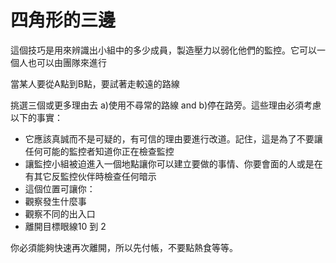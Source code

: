 [Title]: # (四角形的三邊)
[Order]: # (7)

# 四角形的三邊

這個技巧是用來辨識出小組中的多少成員，製造壓力以弱化他們的監控。它可以一個人也可以由團隊來進行

當某人要從A點到B點，要試著走較遠的路線

挑選三個或更多理由去 a)使用不尋常的路線 and b)停在路旁。這些理由必須考慮以下的事實：

* 它應該真誠而不是可疑的，有可信的理由要進行改道。記住，這是為了不要讓任何可能的監控者知道你正在檢查監控
* 讓監控小組被迫進入一個地點讓你可以建立要做的事情、你要會面的人或是在有其它反監控伙伴時檢查任何暗示
* 這個位置可讓你：
* 觀察發生什麼事
* 觀察不同的出入口
* 離開目標眼線10 到 2

你必須能夠快速再次離開，所以先付帳，不要點熱食等等。